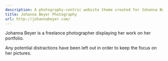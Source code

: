 ```yaml
---
description: A photography-centric website theme created for Johanna Beyer of http://johannabeyer.com/.
title: Johanna Beyer Photography
url: http://johannabeyer.com/
---
```


Johanna Beyer is a freelance photographer displaying her work on her portfolio.

Any potential distractions have been left out in order to keep the focus on her pictures.